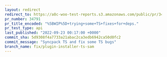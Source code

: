 ```yaml
---
layout: redirect
redirect_to: https://a8c-woo-test-reports.s3.amazonaws.com/public/pr/34791/api/index.html
pr_number: 34791
pr_title_encoded: "%5BWIP%5D+trying+some+TS+fixes+for+deps."
pr_test_type: api
last_published: "2022-09-23 00:17:00 +0000"
commit_sha: 5d9308f4a7733a21abac2ca3edb6942ca50d0fc2
commit_message: "Syncpack TS and fix some TS bugs"
branch_name: fix/plugin-installer-ts-sam
---
```

